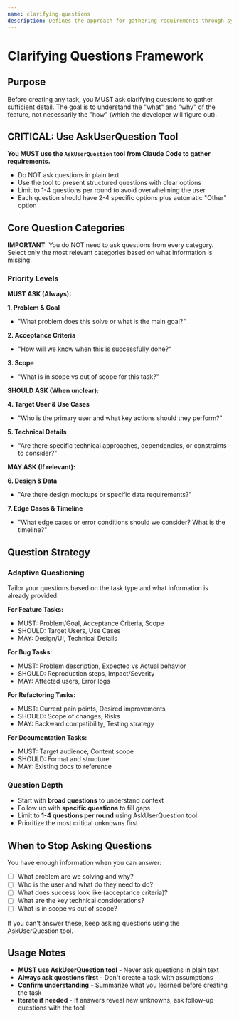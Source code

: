 ```yaml
---
name: clarifying-questions
description: Defines the approach for gathering requirements through systematic clarifying questions. Use this skill to ensure all necessary information is collected before creating a task.
---
```


# Clarifying Questions Framework

## Purpose

Before creating any task, you MUST ask clarifying questions to gather sufficient detail. The goal is to understand the "what" and "why" of the feature, not necessarily the "how" (which the developer will figure out).

## CRITICAL: Use AskUserQuestion Tool

**You MUST use the `AskUserQuestion` tool from Claude Code to gather requirements.**

- Do NOT ask questions in plain text
- Use the tool to present structured questions with clear options
- Limit to 1-4 questions per round to avoid overwhelming the user
- Each question should have 2-4 specific options plus automatic "Other" option

## Core Question Categories

**IMPORTANT:** You do NOT need to ask questions from every category. Select only the most relevant categories based on what information is missing.

### Priority Levels

**MUST ASK (Always):**

**1. Problem & Goal**
- "What problem does this solve or what is the main goal?"

**2. Acceptance Criteria**
- "How will we know when this is successfully done?"

**3. Scope**
- "What is in scope vs out of scope for this task?"

**SHOULD ASK (When unclear):**

**4. Target User & Use Cases**
- "Who is the primary user and what key actions should they perform?"

**5. Technical Details**
- "Are there specific technical approaches, dependencies, or constraints to consider?"

**MAY ASK (If relevant):**

**6. Design & Data**
- "Are there design mockups or specific data requirements?"

**7. Edge Cases & Timeline**
- "What edge cases or error conditions should we consider? What is the timeline?"

## Question Strategy

### Adaptive Questioning
Tailor your questions based on the task type and what information is already provided:

**For Feature Tasks:**
- MUST: Problem/Goal, Acceptance Criteria, Scope
- SHOULD: Target Users, Use Cases
- MAY: Design/UI, Technical Details

**For Bug Tasks:**
- MUST: Problem description, Expected vs Actual behavior
- SHOULD: Reproduction steps, Impact/Severity
- MAY: Affected users, Error logs

**For Refactoring Tasks:**
- MUST: Current pain points, Desired improvements
- SHOULD: Scope of changes, Risks
- MAY: Backward compatibility, Testing strategy

**For Documentation Tasks:**
- MUST: Target audience, Content scope
- SHOULD: Format and structure
- MAY: Existing docs to reference

### Question Depth
- Start with **broad questions** to understand context
- Follow up with **specific questions** to fill gaps
- Limit to **1-4 questions per round** using AskUserQuestion tool
- Prioritize the most critical unknowns first

## When to Stop Asking Questions

You have enough information when you can answer:
- [ ] What problem are we solving and why?
- [ ] Who is the user and what do they need to do?
- [ ] What does success look like (acceptance criteria)?
- [ ] What are the key technical considerations?
- [ ] What is in scope vs out of scope?

If you can't answer these, keep asking questions using the AskUserQuestion tool.

## Usage Notes

- **MUST use AskUserQuestion tool** - Never ask questions in plain text
- **Always ask questions first** - Don't create a task with assumptions
- **Confirm understanding** - Summarize what you learned before creating the task
- **Iterate if needed** - If answers reveal new unknowns, ask follow-up questions with the tool
